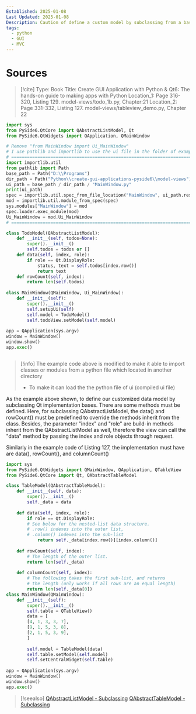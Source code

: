 ```yaml
---
Established: 2025-01-08
Last Updated: 2025-01-08
Description: Caution of define a custom model by subclassing from a base implementation
tags:
  - python
  - GUI
  - MVC
---
```

# Sources
> [!cite]
> Type: Book
> Title: Create GUI Application with Python & Qt6: The hands-on guide to making apps with Python
> Location_1: Page 316-320, Listing 129. model-views/todo_1b.py, Chapter:21
> Location_2: Page 331-332, Listing 127. model-views/tableview_demo.py, Chapter 22
> 

```python title="Listing 120. model-view/todo_1b.py"
import sys
from PySide6.QtCore import QAbstractListModel, Qt
from PySide6.QtWidgets import QApplication, QMainWindow

# Remove "from MainWindow import Ui_MainWindow"
# I use pathlib and importlib to use the ui file in the folder of example codes
# =============================================================================
import importlib.util
from pathlib import Path
base_path = Path("D:\\Programs")
dir_path = Path("Python\\create-gui-applications-pyside6\\model-views")
ui_path = base_path / dir_path / "MainWindow.py"
print(ui_path)
spec = importlib.util.spec_from_file_location("MainWindow", ui_path.resolve())
mod = importlib.util.module_from_spec(spec)
sys.modules["MainWindow"] = mod
spec.loader.exec_module(mod)
Ui_MainWindow = mod.Ui_MainWindow
# ==============================================================================

class TodoModel(QAbstractListModel):
	def __init__(self, todos=None):
		super().__init__()
		self.todos = todos or []
	def data(self, index, role):
		if role == Qt.DisplayRole:
			status, text = self.todos[index.row()]
			return text
	def rowCount(self, index):
		return len(self.todos)
	
class MainWindow(QMainWindow, Ui_MainWindow):
	def __init__(self):
		super().__init__()
		self.setupUi(self)
		self.model = TodoModel()
		self.todoView.setModel(self.model)
		
app = QApplication(sys.argv)
window = MainWindow()
window.show()
app.exec()



```

> [!info] 
> The example code above is modified to make it able to import classes or modules from a python file which located in another directory
> - To make it can load the the python file of ui (compiled ui file)

As the example above shown, to define our customized data model by subclassing Qt implementation bases. There are some methods must be defined. Here, for subclassing QAbstractListModel, the data() and rowCount() must be predefined to override the methods inherit from the class. Besides, the parameter "index" and "role" are build-in methods inherit from the QAbstractListModel as well, therefore the view can call the "data" method by passing the index and role objects through request.

Similarly in the example code of Listing 127, the implementation must have are data(), rowCount(), and columnCount()
```python title="Listing 258. further/signals_custom.py"
import sys
from PySide6.QtWidgets import QMainWindow, QApplication, QTableView
from PySide6.QtCore import Qt, QAbstractTableModel

class TableModel(QAbstractTableModel):
	def __init__(self, data):
		super().__init__()
		self._data = data
		
	def data(self, index, role):
		if role == Qt.DisplayRole:
		# See below for the nested-list data structure.
		# .row() indexes into the outer list,
		# .column() indexes into the sub-list
			return self._data[index.row()][index.column()]
		
	def rowCount(self, index):
		# The length of the outer list.
		return len(self._data)
		
	def columnCount(self, index):
		# The following takes the first sub-list, and returns
		# the length (only works if all rows are an equal length)
		return len(self._data[0])
class MainWindow(QMainWindow):
	def __init__(self):
		super().__init__()
		self.table = QTableView()
		data = [
		[4, 1, 3, 3, 7],
		[9, 1, 5, 3, 8],
		[2, 1, 5, 3, 9],
		]
		
		self.model = TableModel(data)
		self.table.setModel(self.model)
		self.setCentralWidget(self.table)
		
app = QApplication(sys.argv)
window = MainWindow()
window.show()
app.exec()
```

> [!seealso]
> [QAbstractListModel - Subclassing](https://doc.qt.io/qtforpython-6/PySide6/QtCore/QAbstractListModel.html#subclassing)
> [QAbstractTableModel - Subclassing](https://doc.qt.io/qtforpython-6/PySide6/QtCore/QAbstractTableModel.html#subclassing)

